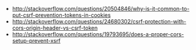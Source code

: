- http://stackoverflow.com/questions/20504846/why-is-it-common-to-put-csrf-prevention-tokens-in-cookies
- http://stackoverflow.com/questions/24680302/csrf-protection-with-cors-origin-header-vs-csrf-token
- http://stackoverflow.com/questions/19793695/does-a-proper-cors-setup-prevent-xsrf
